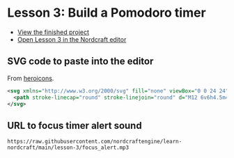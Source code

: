 # Lesson 3: Build a Pomodoro timer

- [View the finished project](https://focustimer.toddle.site/)
- [Open Lesson 3 in the Nordcraft editor](https://editor.nordcraft.com/projects/focustimer/branches/main/components/HomePage)

## SVG code to paste into the editor

From [heroicons](https://heroicons.com/).

```svg
<svg xmlns="http://www.w3.org/2000/svg" fill="none" viewBox="0 0 24 24" stroke-width="1.5" stroke="currentColor" class="size-6">
  <path stroke-linecap="round" stroke-linejoin="round" d="M12 6v6h4.5m4.5 0a9 9 0 1 1-18 0 9 9 0 0 1 18 0Z" />
</svg>
```

## URL to focus timer alert sound

```text
https://raw.githubusercontent.com/nordcraftengine/learn-nordcraft/main/lesson-3/focus_alert.mp3
```
